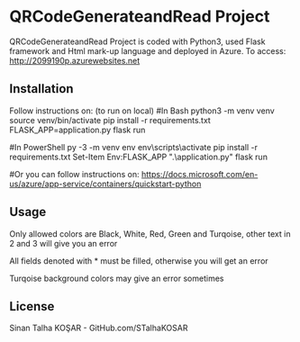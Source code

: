 # QRCodeGenerateandRead Project

QRCodeGenerateandRead Project is coded with Python3, used Flask framework and Html mark-up language and deployed in Azure.
To access: http://2099190p.azurewebsites.net

## Installation

Follow instructions on:
(to run on local)
#In Bash
python3 -m venv venv
source venv/bin/activate
pip install -r requirements.txt
FLASK_APP=application.py flask run

#In PowerShell
py -3 -m venv env
env\scripts\activate
pip install -r requirements.txt
Set-Item Env:FLASK_APP ".\application.py"
flask run

#Or you can follow instructions on:
https://docs.microsoft.com/en-us/azure/app-service/containers/quickstart-python


## Usage

Only allowed colors are Black, White, Red, Green and Turqoise, other text in 2 and 3 will give you an error

All fields denoted with * must be filled, otherwise you will get an error

Turqoise background colors may give an error sometimes


## License
Sinan Talha KOŞAR - GitHub.com/STalhaKOSAR
